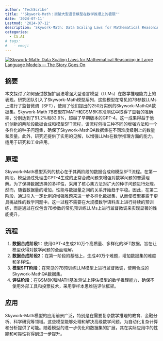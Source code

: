 ```yaml
---
author: 'TechScribe'
title: '"Skywork-Math：突破大型语言模型在数学推理上的极限"'
date: '2024-07-11'
Lastmod: '2024-07-12'
description: 'Skywork-Math: Data Scaling Laws for Mathematical Reasoning in Large Language Models -- The Story Goes On'
categories:
  - CS.AI
# tags:
#   - emoji
---
```


[![Skywork-Math: Data Scaling Laws for Mathematical Reasoning in Large Language Models -- The Story Goes On](https://arxiv-research-1301205113.cos.ap-guangzhou.myqcloud.com/images/2407.08348v1.pdf_0.jpg)](https://arxiv.org/abs/2407.08348v1)

## 摘要

本文探讨了如何通过数据扩展法增强大型语言模型（LLMs）在数学推理能力上的表现。研究团队引入了Skywork-Math模型系列，这些模型在常见的7B参数LLMs上进行了监督微调（SFT），使用了他们提出的250万实例的Skywork-MathQA数据集。Skywork-Math 7B模型在MATH和GSM8K基准测试中取得了显著的准确率，分别达到了51.2%和83.9%，超越了早期版本的GPT-4。这一成果得益于他们创新的两阶段数据合成和模型SFT流程，该流程包括三种不同的增强方法和一个多样化的种子问题集，确保了Skywork-MathQA数据集在不同难度级别上的数量和质量。此外，研究还提供了实用的见解，以增强LLMs在数学推理方面的能力，适用于研究和工业应用。<!--more-->

## 原理

Skywork-Math模型系列的核心在于其两阶段的数据合成和模型SFT流程。在第一阶段，模型通过处理由GPT-4生成的正常合成问题来增强对数学问题的普遍理解。为了保持数据选择的多样性，采用了核心集方法对扩大的种子问题进行处理。然而，随着数据量的增加，性能与数据量之间的关系开始趋于平稳。因此，在第二阶段，通过引入一定比例的增强难题来进一步多样化数据集，从而使模型暴露于更具挑战性的数学问题中。这一过程不需要在大规模数学语料库上进行持续的预训练，而是通过在仅包含7B参数的常见预训练LLMs上进行监督微调来实现显著的性能提升。

## 流程

1. **数据合成阶段1**：使用GPT-4生成210万个高质量、多样化的SFT数据，旨在让模型获得对数学问题的全面理解。
2. **数据合成阶段2**：在第一阶段的基础上，生成40万个难题，增加数据集的难度和多样性。
3. **模型SFT阶段**：在常见的7B预训练LLM模型上进行监督微调，使用合成的Skywork-MathQA数据集。
4. **评估阶段**：在GSM8K和MATH基准测试上评估模型的数学推理能力，确保不使用外部工具和投票技术，采用零样本思维链评估框架。

## 应用

Skywork-Math模型的应用前景广泛，特别是在需要复杂数学推理的教育、金融分析、科学研究等领域。这些模型能够处理和解决高级数学问题，为自动化复杂计算和分析提供了可能。随着模型的进一步优化和数据集的扩展，其在实际应用中的性能和可靠性将得到进一步提升。
